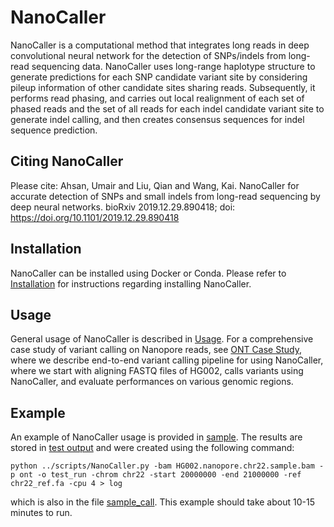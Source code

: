 # NanoCaller
NanoCaller is a computational method that integrates long reads in deep convolutional neural network for the detection of SNPs/indels from long-read sequencing data. NanoCaller uses long-range haplotype structure to generate predictions for each SNP candidate variant site by considering pileup information of other candidate sites sharing reads. Subsequently, it performs read phasing, and carries out local realignment of each set of phased reads and the set of all reads for each indel candidate variant site to generate indel calling, and then creates consensus sequences for indel sequence prediction.

## Citing NanoCaller
Please cite: Ahsan, Umair and Liu, Qian and Wang, Kai. NanoCaller for accurate detection of SNPs and small indels from long-read sequencing by deep neural networks. bioRxiv 2019.12.29.890418; doi: https://doi.org/10.1101/2019.12.29.890418

## Installation
NanoCaller can be installed using Docker or Conda. Please refer to [Installation](docs/Install.md) for instructions regarding installing NanoCaller.

## Usage
General usage of NanoCaller is described in [Usage](docs/Usage.md). For a comprehensive case study of variant calling on Nanopore reads, see [ONT Case Study](docs/ONT%20Case%20Study.md), where we describe end-to-end variant calling pipeline for using NanoCaller, where we start with aligning FASTQ files of HG002, calls variants using NanoCaller, and evaluate performances on various genomic regions.

## Example
An example of NanoCaller usage is provided in [sample](sample). The results are stored in [test output](sample/test_run) and were created using the following command:

`python ../scripts/NanoCaller.py -bam HG002.nanopore.chr22.sample.bam -p ont -o test_run -chrom chr22 -start 20000000 -end 21000000 -ref chr22_ref.fa -cpu 4 > log`

which is also in the file [sample_call](sample/sample_call). This example should take about 10-15 minutes to run.

